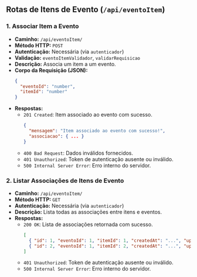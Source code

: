 ## Rotas de Itens de Evento (`/api/eventoItem`)

### 1. Associar Item a Evento
- **Caminho:** `/api/eventoItem/`
- **Método HTTP:** `POST`
- **Autenticação:** Necessária (via `autenticador`)
- **Validação:** `eventoItemValidador`, `validarRequisicao`
- **Descrição:** Associa um item a um evento.
- **Corpo da Requisição (JSON):**
  ```json
  {
    "eventoId": "number",
    "itemId": "number"
  }
  ```
- **Respostas:**
  - `201 Created`: Item associado ao evento com sucesso.
    ```json
    {
      "mensagem": "Item associado ao evento com sucesso!",
      "associacao": { ... }
    }
    ```
  - `400 Bad Request`: Dados inválidos fornecidos.
  - `401 Unauthorized`: Token de autenticação ausente ou inválido.
  - `500 Internal Server Error`: Erro interno do servidor.

### 2. Listar Associações de Itens de Evento
- **Caminho:** `/api/eventoItem/`
- **Método HTTP:** `GET`
- **Autenticação:** Necessária (via `autenticador`)
- **Descrição:** Lista todas as associações entre itens e eventos.
- **Respostas:**
  - `200 OK`: Lista de associações retornada com sucesso.
    ```json
    [
      { "id": 1, "eventoId": 1, "itemId": 1, "createdAt": "...", "updatedAt": "..." },
      { "id": 2, "eventoId": 1, "itemId": 2, "createdAt": "...", "updatedAt": "..." }
    ]
    ```
  - `401 Unauthorized`: Token de autenticação ausente ou inválido.
  - `500 Internal Server Error`: Erro interno do servidor.